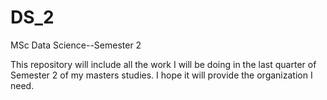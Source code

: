 # DS_2
MSc Data Science--Semester 2

This repository will include all the work I will be doing in the last quarter of Semester 2 of my masters studies. I hope it will provide the organization I need.
